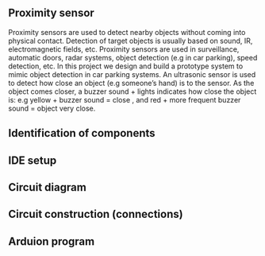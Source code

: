 ## Proximity sensor
Proximity sensors are used to detect nearby objects without coming into physical contact. Detection of target objects is usually based on sound, IR, electromagnetic fields, etc. Proximity sensors are used in surveillance, automatic doors, radar systems, object
detection (e.g in car parking), speed detection, etc. In this project we design and build a prototype system to mimic object detection in car
parking systems. An ultrasonic sensor is used to detect how close an object (e.g someone’s hand) is to the sensor. As the object comes closer, a buzzer sound + lights indicates how close the object is: e.g yellow + buzzer sound = close , and red + more frequent buzzer sound = object very close.

## Identification of components


## IDE setup


## Circuit diagram


## Circuit construction (connections)


## Arduion program
